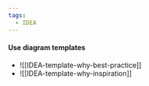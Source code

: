 ```yaml
---
tags:
  - IDEA
---
```


####  Use diagram templates

- ![[IDEA-template-why-best-practice]]
- ![[IDEA-template-why-inspiration]]